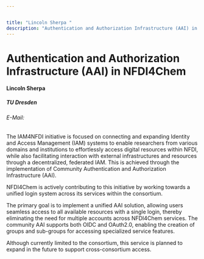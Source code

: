 ```yaml
---


title: "Lincoln Sherpa "
description: "Authentication and Authorization Infrastructure (AAI) in NFDI4Chem"
---
```


# Authentication and Authorization Infrastructure (AAI) in NFDI4Chem

#### Lincoln Sherpa 

##### TU Dresden

###### E-Mail:


The IAM4NFDI initiative is focused on connecting and expanding Identity and Access Management (IAM) systems to enable researchers from various domains and institutions to effortlessly access digital resources within NFDI, while also facilitating interaction with external infrastructures and resources through a decentralized, federated IAM. This is achieved through the implementation of Community Authentication and Authorization Infrastructure (AAI).


NFDI4Chem is actively contributing to this initiative by working towards a unified login system across its services within the consortium.


The primary goal is to implement a unified AAI solution, allowing users seamless access to all available resources with a single login, thereby eliminating the need for multiple accounts across NFDI4Chem services. The community AAI supports both OIDC and OAuth2.0, enabling the creation of groups and sub-groups for accessing specialized service features.


Although currently limited to the consortium, this service is planned to expand in the future to support cross-consortium access.

